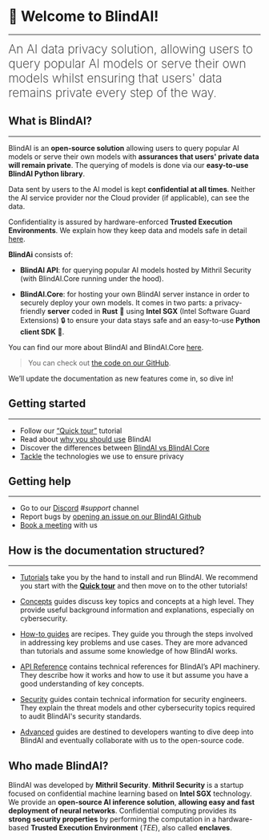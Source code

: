 # 👋 Welcome to BlindAI!
________________________________________________________

<font size="5"><span style="font-weight: 200">
An AI data privacy solution, allowing users to query popular AI models or serve their own models whilst ensuring that users' data remains private every step of the way.
</font></span>

## What is BlindAI?
________________________________________________________

BlindAI is an **open-source solution** allowing users to query popular AI models or serve their own models with **assurances that users' private data will remain private**. The querying of models is done via our **easy-to-use BlindAI Python library**.

Data sent by users to the AI model is kept **confidential at all times**. Neither the AI service provider nor the Cloud provider (if applicable), can see the data.

Confidentiality is assured by hardware-enforced **Trusted Execution Environments**. We explain how they keep data and models safe in detail [here](docs/getting-started/confidential_computing.md).

**BlindAi** consists of:

- **BlindAI API**: for querying popular AI models hosted by Mithril Security (with BlindAI.Core running under the hood).

- **BlindAI.Core**: for hosting your own BlindAI server instance in order to securely deploy your own models. It comes in two parts: a privacy-friendly **server** coded in **Rust** 🦀 using **Intel SGX** (Intel Software Guard Extensions) 🔒 to ensure your data stays safe and an easy-to-use **Python client SDK** 🐍.

You can find our more about BlindAI and BlindAI.Core [here](docs/getting-started/blindai_structure.md).

> You can check out [the code on our GitHub](https://github.com/mithril-security/blindai/). 

We’ll update the documentation as new features come in, so dive in!

## Getting started
________________________________________________________

- Follow our [“Quick tour”](./docs/getting-started/quick-tour.ipynb) tutorial
- Read about [why you should use](./docs/getting-started/why-blindai.md) BlindAI
- Discover the differences between [BlindAI vs BlindAI Core](./docs/getting-started/blindai_structure.md)
- [Tackle](./docs/getting-started/confidential_computing.md) the technologies we use to ensure privacy

## Getting help
________________________________________________________

- Go to our [Discord](https://discord.com/invite/TxEHagpWd4) *#support* channel
- Report bugs by [opening an issue on our BlindAI Github](https://github.com/mithril-security/blindai/issues)
- [Book a meeting](https://calendly.com/contact-mithril-security/15mins?month=2022-11) with us

## How is the documentation structured?
____________________________________________


- [Tutorials](./docs/tutorials/core/installation.md) take you by the hand to install and run BlindAI. We recommend you start with the **[Quick tour](./docs/getting-started/quick-tour.ipynb)** and then move on to the other tutorials!  

- [Concepts](./docs/concepts/BlindAI_Core.md) guides discuss key topics and concepts at a high level. They provide useful background information and explanations, especially on cybersecurity.

- [How-to guides](./docs/how-to-guides/covid_net_confidential.ipynb) are recipes. They guide you through the steps involved in addressing key problems and use cases. They are more advanced than tutorials and assume some knowledge of how BlindAI works.

- [API Reference](https://blindai.mithrilsecurity.io/en/latest/blindai/client.html) contains technical references for BlindAI’s API machinery. They describe how it works and how to use it but assume you have a good understanding of key concepts.

- [Security](./docs/security/remote_attestation/) guides contain technical information for security engineers. They explain the threat models and other cybersecurity topics required to audit BlindAI's security standards.

- [Advanced](./docs/advanced/build-from-sources/client/) guides are destined to developers wanting to dive deep into BlindAI and eventually collaborate with us to the open-source code. 

## Who made BlindAI?

BlindAI was developed by **Mithril Security**. **Mithril Security** is a startup focused on confidential machine learning based on **Intel SGX** technology. We provide an **open-source AI inference solution**, **allowing easy and fast deployment of neural networks**. Confidential computing provides its **strong security properties** by performing the computation in a hardware-based **Trusted Execution Environment** (_TEE_), also called **enclaves**.
